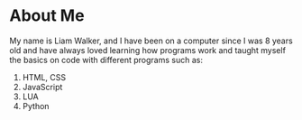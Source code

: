 # About Me

My name is Liam Walker, and I have been on a computer since I was 8 years old and have always loved learning how programs work and taught myself the basics on code with different programs such as:

1. HTML, CSS
2. JavaScript
3. LUA
4. Python
